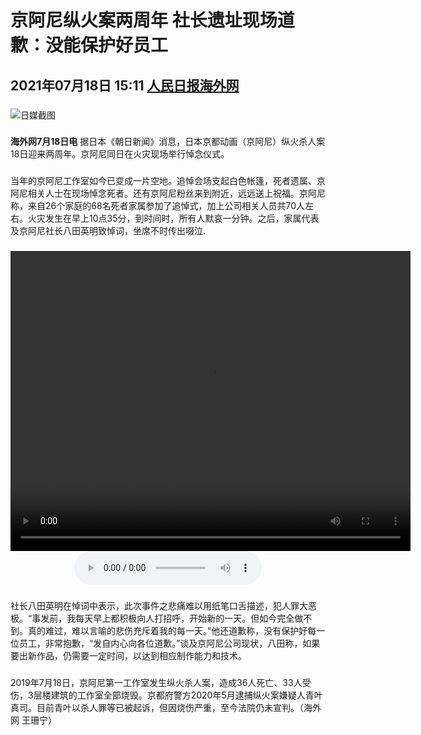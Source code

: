 # 京阿尼纵火案两周年 社长遗址现场道歉：没能保护好员工
2021年07月18日 15:11 [人民日报海外网](http://news.haiwainet.cn/n/2021/0718/c3541093-32164319.html)
--------------------------------------------------
### 
![日媒截图](/img/news/test1.png)
### 
  **海外网7月18日电**  据日本《朝日新闻》消息，日本京都动画（京阿尼）纵火杀人案18日迎来两周年。京阿尼同日在火灾现场举行悼念仪式。
### 
  当年的京阿尼工作室如今已变成一片空地。追悼会场支起白色帐篷，死者遗属、京阿尼相关人士在现场悼念死者。还有京阿尼粉丝来到附近，远远送上祝福。京阿尼称，来自26个家庭的68名死者家属参加了追悼式，加上公司相关人员共70人左右。火灾发生在早上10点35分，到时间时，所有人默哀一分钟。之后，家属代表及京阿尼社长八田英明致悼词，坐席不时传出啜泣.
###
<div align="center">
<video src="/video/test.mp4" height="480px" width="640px" controls="controls" align="center"> 您的浏览器不支持 video 标签。</video>
<audio src="/audio/test.mp3" controls="controls">您的浏览器不支持audio标签。</audio>
</div>

### 
  社长八田英明在悼词中表示，此次事件之悲痛难以用纸笔口舌描述，犯人罪大恶极。“事发前，我每天早上都积极向人打招呼，开始新的一天。但如今完全做不到。真的难过，难以言喻的悲伤充斥着我的每一天。”他还道歉称，没有保护好每一位员工，非常抱歉，“发自内心向各位道歉。”谈及京阿尼公司现状，八田称，如果要出新作品，仍需要一定时间，以达到相应制作能力和技术。
### 
  2019年7月18日，京阿尼第一工作室发生纵火杀人案，造成36人死亡、33人受伤，3层楼建筑的工作室全部烧毁。京都府警方2020年5月逮捕纵火案嫌疑人青叶真司。目前青叶以杀人罪等已被起诉，但因烧伤严重，至今法院仍未宣判。（海外网 王珊宁）